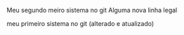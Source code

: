 Meu segundo meiro sistema no git
Alguma nova linha legal

meu primeiro sistema no git (alterado e atualizado)